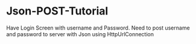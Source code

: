 # Json-POST-Tutorial

Have Login Screen with username and Password. Need to post username and password to server with Json using HttpUrlConnection
